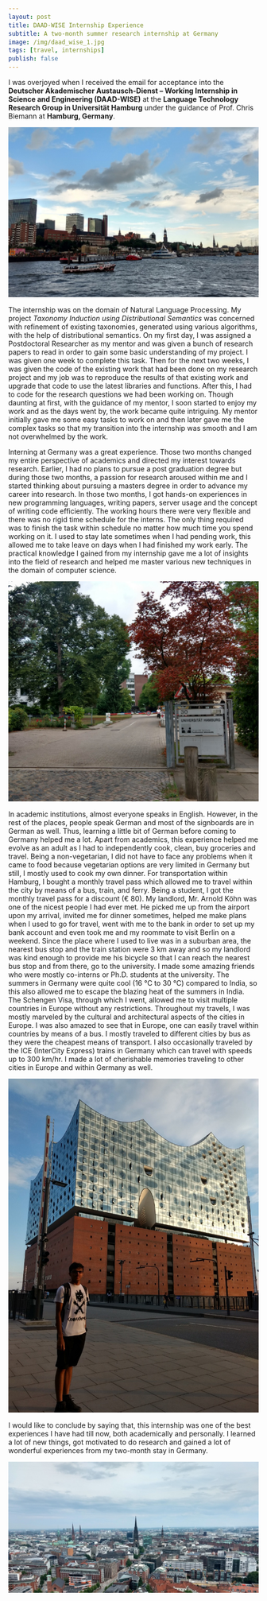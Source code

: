 ```yaml
---
layout: post
title: DAAD-WISE Internship Experience
subtitle: A two-month summer research internship at Germany
image: /img/daad_wise_1.jpg
tags: [travel, internships]
publish: false
---
```


I was overjoyed when I received the email for acceptance into the **Deutscher Akademischer Austausch-Dienst – Working Internship in Science and Engineering (DAAD-WISE)** at the **Language Technology Research Group in Universität Hamburg** under the guidance of Prof. Chris Biemann at **Hamburg, Germany**.

![Daad Wise 2](/img/daad_wise_2.jpg)

The internship was on the domain of Natural Language Processing. My project *Taxonomy Induction using Distributional Semantics* was concerned with refinement of existing taxonomies, generated using various algorithms, with the help of distributional semantics. On my first day, I was assigned a Postdoctoral Researcher as my mentor and was given a bunch of research papers to read in order to gain some basic understanding of my project. I was given one week to complete this task. Then for the next two weeks, I was given the code of the existing work that had been done on my research project and my job was to reproduce the results of that existing work and upgrade that code to use the latest libraries and functions. After this, I had to code for the research questions we had been working on. Though daunting at first, with the guidance of my mentor, I soon started to enjoy my work and as the days went by, the work became quite intriguing. My mentor initially gave me some easy tasks to work on and then later gave me the complex tasks so that my transition into the internship was smooth and I am not overwhelmed by the work.

Interning at Germany was a great experience. Those two months changed my entire perspective of academics and directed my interest towards research. Earlier, I had no plans to pursue a post graduation degree but during those two months, a passion for research aroused within me and I started thinking about pursuing a masters degree in order to advance my career into research. In those two months, I got hands-on experiences in new programming languages, writing papers, server usage and the concept of writing code efficiently. The working hours there were very flexible and there was no rigid time schedule for the interns. The only thing required was to finish the task within schedule no matter how much time you spend working on it. I used to stay late sometimes when I had pending work, this allowed me to take leave on days when I had finished my work early. The practical knowledge I gained from my internship gave me a lot of insights into the field of research and helped me master various new techniques in the domain of computer science.

![Daad Wise 3](/img/daad_wise_3.jpg)

In academic institutions, almost everyone speaks in English. However, in the rest of the places, people speak German and most of the signboards are in German as well. Thus, learning a little bit of German before coming to Germany helped me a lot. Apart from academics, this experience helped me evolve as an adult as I had to independently cook, clean, buy groceries and travel. Being a non-vegetarian, I did not have to face any problems when it came to food because vegetarian options are very limited in Germany but still, I mostly used to cook my own dinner. For transportation within Hamburg, I bought a monthly travel pass which allowed me to travel within the city by means of a bus, train, and ferry. Being a student, I got the monthly travel pass for a discount (€ 80). My landlord, Mr. Arnold Köhn was one of the nicest people I had ever met. He picked me up from the airport upon my arrival, invited me for dinner sometimes, helped me make plans when I used to go for travel, went with me to the bank in order to set up my bank account and even took me and my roommate to visit Berlin on a weekend. Since the place where I used to live was in a suburban area, the nearest bus stop and the train station were 3 km away and so my landlord was kind enough to provide me his bicycle so that I can reach the nearest bus stop and from there, go to the university. I made some amazing friends who were mostly co-interns or Ph.D. students at the university. The summers in Germany were quite cool (16 °C to 30 °C) compared to India, so this also allowed me to escape the blazing heat of the summers in India. The Schengen Visa, through which I went, allowed me to visit multiple countries in Europe without any restrictions. Throughout my travels, I was mostly marveled by the cultural and architectural aspects of the cities in Europe. I was also amazed to see that in Europe, one can easily travel within countries by means of a bus. I mostly traveled to different cities by bus as they were the cheapest means of transport. I also occasionally traveled by the ICE (InterCity Express) trains in Germany which can travel with speeds up to 300 km/hr. I made a lot of cherishable memories traveling to other cities in Europe and within Germany as well.

![Daad Wise 4](/img/daad_wise_4.jpg)

I would like to conclude by saying that, this internship was one of the best experiences I have had till now, both academically and personally. I learned a lot of new things, got motivated to do research and gained a lot of wonderful experiences from my two-month stay in Germany.

![Daad Wise 5](/img/daad_wise_5.jpg)
